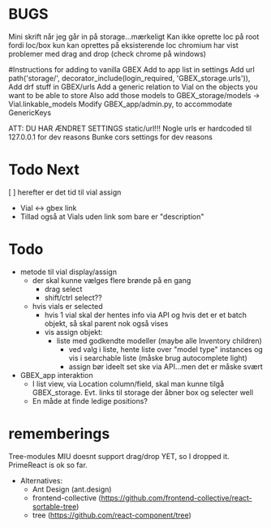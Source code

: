 # BUGS
Mini skrift når jeg går in på storage...mærkeligt
Kan ikke oprette loc på root fordi loc/box kun kan oprettes på eksisterende loc
chromium har vist problemer med drag and drop (check chrome på windows)

#Instructions for adding to vanilla GBEX
Add to app list in settings
Add url path('storage/', decorator_include(login_required, 'GBEX_storage.urls')),
Add drf stuff in GBEX/urls
Add a generic relation to Vial on the objects you want to be able to store
  Also add those models to GBEX_storage/models -> Vial.linkable_models
Modify GBEX_app/admin.py, to accommodate GenericKeys

ATT:
  DU HAR ÆNDRET SETTINGS static/url!!!
  Nogle urls er hardcoded til 127.0.0.1 for dev reasons
  Bunke cors settings for dev reasons

# Todo Next
[ ] herefter er det tid til vial assign
  - Vial <-> gbex link
  - Tillad også at Vials uden link som bare er "description" 


# Todo
* metode til vial display/assign
  * der skal kunne vælges flere brønde på en gang
    * drag select
    * shift/ctrl select??
  * hvis vials er selected
    * hvis 1 vial skal der hentes info via API og hvis det er et batch objekt, så skal parent nok også vises
    * vis assign objekt:
      * liste med godkendte modeller (maybe alle Inventory children)
        * ved valg i liste, hente liste over "model type" instances og vis i searchable liste (måske brug autocomplete light)
        * assign bør ideelt set ske via API...men det er måske svært
* GBEX_app interaktion
  * I list view, via Location column/field, skal man kunne tilgå GBEX_storage. Evt. links til storage der åbner box og selecter well
  * En måde at finde ledige positions?


# rememberings
Tree-modules
  MIU doesnt support drag/drop YET, so I dropped it.
  PrimeReact is ok so far. 
  * Alternatives:
    * Ant Design (ant.design)
    * frontend-collective (https://github.com/frontend-collective/react-sortable-tree)
    * tree (https://github.com/react-component/tree)
